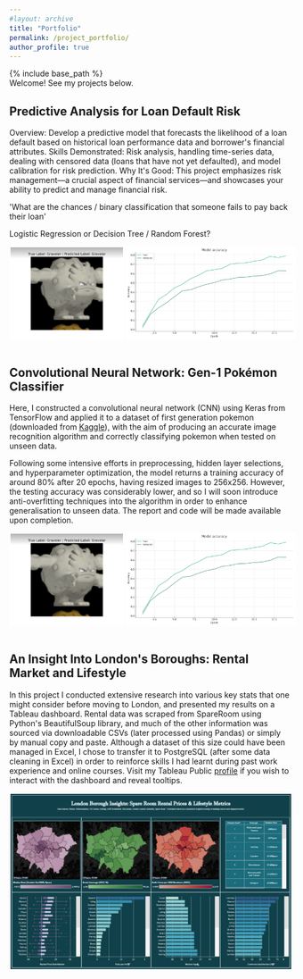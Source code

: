 ```yaml
---
#layout: archive
title: "Portfolio"
permalink: /project_portfolio/
author_profile: true
---
```


{% include base_path %}
<br>
Welcome! See my projects below. <!-- or contributions or competitions -->

<h2> Predictive Analysis for Loan Default Risk </h2>

Overview: Develop a predictive model that forecasts the likelihood of a loan default based on historical loan performance data and borrower's financial attributes.
Skills Demonstrated: Risk analysis, handling time-series data, dealing with censored data (loans that have not yet defaulted), and model calibration for risk prediction.
Why It's Good: This project emphasizes risk management—a crucial aspect of financial services—and showcases your ability to predict and manage financial risk.

'What are the chances / binary classification that someone fails to pay back their loan'

Logistic Regression or Decision Tree / Random Forest?

<div style="display: flex;">
  <img src="/images/Graveler.png" alt="Image 2" style="width: 40%; border: 2px solid white; margin-right: 2px;">
  <img src="/images/CNN_Analytics.png" alt="Image 1" style="width: 60%; border: 2px solid white;">
</div>

<br>

<h2> Convolutional Neural Network: Gen-1 Pokémon Classifier </h2>

Here, I constructed a convolutional neural network (CNN) using Keras from TensorFlow and applied it to a dataset of first generation pokemon (downloaded from [Kaggle](https://www.kaggle.com/datasets/lantian773030/pokemonclassification/data)), with the aim of producing an accurate image recognition algorithm and correctly classifying pokemon when tested on unseen data.

Following some intensive efforts in preprocessing, hidden layer selections, and hyperparameter optimization, the model returns a training accuracy of around 80% after 20 epochs, having resized images to 256x256. However, the testing accuracy was considerably lower, and so I will soon introduce anti-overfitting techniques into the algorithm in order to enhance generalisation to unseen data. The report and code will be made available upon completion.

<div style="display: flex;">
  <img src="/images/Graveler.png" alt="Image 2" style="width: 40%; border: 2px solid white; margin-right: 2px;">
  <img src="/images/CNN_Analytics.png" alt="Image 1" style="width: 60%; border: 2px solid white;">
</div>

<!-- Need to professionalize images, nice font, white text, clean boundaries  test -->

<br>

<h2> An Insight Into London's Boroughs: Rental Market and Lifestyle </h2>

In this project I conducted extensive research into various key stats that one might consider before moving to London, and presented my results on a Tableau dashboard. Rental data was scraped from SpareRoom using Python's BeautifulSoup library, and much of the other information was sourced via downloadable CSVs (later processed using Pandas) or simply by manual copy and paste. Although a dataset of this size could have been managed in Excel, I chose to transfer it to PostgreSQL (after some data cleaning in Excel) in order to reinforce skills I had learnt during past work experience and online courses. Visit my Tableau Public [profile](https://public.tableau.com/app/profile/ross.edwards/vizzes) if you wish to interact with the dashboard and reveal tooltips.

<div style="display: flex;">
  <img src="/images/London_Dashboard.png" alt="Image 1" style="width: 100%; border: 2px solid white;">
</div>

<br>


<!--


<h2> Data Engineering Project </h2>

SQL / Python / Hadoop / Spark / AWS / Azure - Project to display competence in data engineering

![image](rzedward.github.io/images/500x300.png)

<br>

<h2> Project 4: Logistic Regression </h2>

Using built-in vs custom built logistic regression to identify neural tube defects. We are taking quantifiable features of the neural tubes rather than images here.

![image](rzedward.github.io/images/500x300.png)

<br>

<h2> Project 5: Time Series Forecasting </h2>

Let's build a time series forecast.

![image](rzedward.github.io/images/500x300.png)

<br>

Ideas:

END GOAL: END-TO-END DATA ENGINEERING PROJECT USING CLOUD (Python/SQL), END-TO-END MACHINE LEARNING PROJECT (C++), END-TO-END DATA SCIENCE PROJECT (R)

* Cobblestone Research Project
* Kaggle competitions
* Hackathon
* Excel Competition
* Open Source Contribution
* Teaching (YouTube?)

* Trading Bot
* Logistic Regression Project - disease classification
* NLP Sentiment Analysis
* Time Series Forecast for Sales Predictions (or in R for stock market forecasting)
* Ideally deploy these things using AWS/Docker/K8s

* Data Science / ML - ML Projects
* Data Analysis - Tableau Dashboard
* Data Engineering - Need a full End-to-end project - see projectpro website

-->